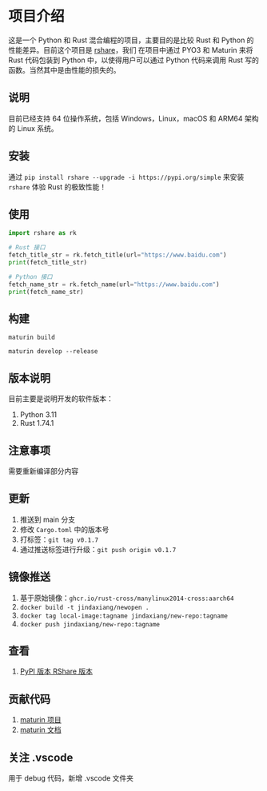 # 项目介绍

这是一个 Python 和 Rust 混合编程的项目，主要目的是比较 Rust 和 Python 的性能差异。目前这个项目是 [rshare](https://github.com/albertandking/rshare)，我们
在项目中通过 PYO3 和 Maturin 来将 Rust 代码包装到 Python 中，以使得用户可以通过 Python 代码来调用 Rust 写的函数。当然其中是由性能的损失的。

## 说明

目前已经支持 64 位操作系统，包括 Windows，Linux，macOS 和 ARM64 架构的 Linux 系统。

## 安装

通过 `pip install rshare --upgrade -i https://pypi.org/simple` 来安装 `rshare` 体验 Rust 的极致性能！

## 使用

```python
import rshare as rk

# Rust 接口
fetch_title_str = rk.fetch_title(url="https://www.baidu.com")
print(fetch_title_str)

# Python 接口
fetch_name_str = rk.fetch_name(url="https://www.baidu.com")
print(fetch_name_str)
```

## 构建

```shell
maturin build

maturin develop --release
```

## 版本说明

目前主要是说明开发的软件版本：

1. Python 3.11
2. Rust 1.74.1

## 注意事项

需要重新编译部分内容

## 更新

1. 推送到 main 分支
2. 修改 `Cargo.toml` 中的版本号
3. 打标签：`git tag v0.1.7`
4. 通过推送标签进行升级：`git push origin v0.1.7`

## 镜像推送

1. 基于原始镜像：`ghcr.io/rust-cross/manylinux2014-cross:aarch64`
2. `docker build -t jindaxiang/newopen .`
3. `docker tag local-image:tagname jindaxiang/new-repo:tagname`
4. `docker push jindaxiang/new-repo:tagname`

## 查看

1. [PyPI 版本 RShare 版本](https://pypi.org/search/?q=rshare)

## 贡献代码

1. [maturin 项目](https://github.com/PyO3/maturin)
2. [maturin 文档](https://www.maturin.rs/)

## 关注 .vscode

用于 debug 代码，新增 .vscode 文件夹
